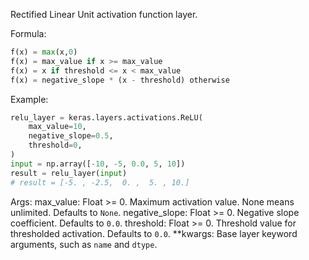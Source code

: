 Rectified Linear Unit activation function layer.

Formula:
``` python
f(x) = max(x,0)
f(x) = max_value if x >= max_value
f(x) = x if threshold <= x < max_value
f(x) = negative_slope * (x - threshold) otherwise
```

Example:
``` python
relu_layer = keras.layers.activations.ReLU(
    max_value=10,
    negative_slope=0.5,
    threshold=0,
)
input = np.array([-10, -5, 0.0, 5, 10])
result = relu_layer(input)
# result = [-5. , -2.5,  0. ,  5. , 10.]
```

Args:
    max_value: Float >= 0. Maximum activation value. None means unlimited.
        Defaults to `None`.
    negative_slope: Float >= 0. Negative slope coefficient.
        Defaults to `0.0`.
    threshold: Float >= 0. Threshold value for thresholded activation.
        Defaults to `0.0`.
    **kwargs: Base layer keyword arguments, such as `name` and `dtype`.

